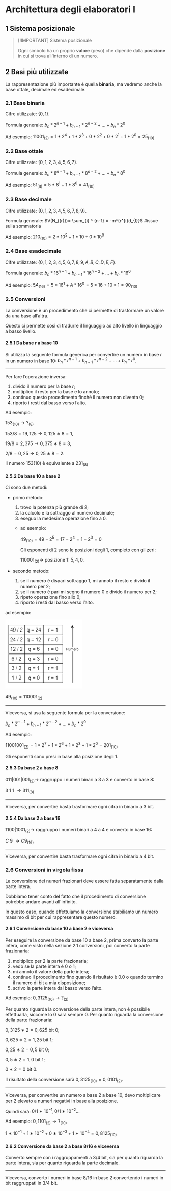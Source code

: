 # Architettura degli elaboratori I

## 1 Sistema posizionale

> [!IMPORTANT] Sistema posizionale
>
> Ogni simbolo ha un proprio **valore** (peso) che dipende dalla **posizione** in cui si trova all'interno di un numero.

## 2 Basi più utilizzate

La rappresentazione più importante è quella **binaria**, ma vedremo anche la base ottale, decimale ed esadecimale.

### 2.1 Base binaria

Cifre utilizzate: $\{ 0, 1 \}$.

Formula generale: $b_{n}*2^{n-1}+b_{n-1}*2^{n-2}+ \dots +b_{n}*2^{0}$

Ad esempio: $11001_{(2)} = 1 * 2^{4}+1 * 2^{3}+0 * 2^{2}+0 * 2^{1}+1 * 2^{0} = 25_{(10)}$

### 2.2 Base ottale

Cifre utilizzate: $\{0,1,2,3,4,5,6,7\}$.

Formula generale: $b_{n} * 8^{n-1}+b_{n-1} * 8^{n-2}+\dots +b_{n} * 8^{0}$

Ad esempio: $51_{(8)}=5 * 8^{1}+1 * 8^{0}=41_{(10)}$

### 2.3 Base decimale

Cifre utilizzate: $\{ 0,1,2,3,4,5,6,7,8,9 \}$.

Formula generale: $V(N_{(r)})= \sum_{i} ^ {n-1}  = -m^{r^{i}d_{I}}$ #issue sulla sommatoria

Ad esempio: $210_{(10)}=2 * 10^{2}+1 * 10+0 * 10^{0}$

### 2.4 Base esadecimale

Cifre utilizzate: $\{ 0,1,2,3,4,5,6,7,8,9,A,B,C,D,E,F \}$.

Formula generale: $b_{n} * 16^{n-1}+b_{n-1} * 16^{n-2}+ \dots +b_{n} * 16^{0}$

Ad esempio: $5A_{(16)}=5 * 16^{1}+A * 16^{0}=5 * 16+10 * 1=90_{(10)}$

### 2.5 Conversioni

La conversione è un procedimento che ci permette di trasformare un valore da una base all’altra.

Questo ci permette così di tradurre il linguaggio ad alto livello in linguaggio a basso livello.

#### 2.5.1 Da base r a base 10

Si utilizza la seguente formula generica per convertire un numero in base $r$ in un numero in base $10$: $b_{n} * r^{n-1} + b_{n-1} * r^{n-2} + ... + b_{n} * r^{0}$.

---

Per fare l’operazione inversa:

1. divido il numero per la base $r$;
2. moltiplico il resto per la base e lo annoto;
3. continuo questo procedimento finché il numero non diventa 0;
4. riporto i resti dal basso verso l’alto.

Ad esempio:

$153_{(10)} →?_{(8)}$

$153/8 = 19, 125 → 0, 125 ∗ 8 = 1$,

$19/8 = 2, 375 → 0, 375 ∗ 8 = 3$,

$2/8 = 0, 25 → 0, 25 ∗ 8 = 2$.

Il numero $153(10)$ è equivalente a $231_{(8)}$

#### 2.5.2 Da base 10 a base 2

Ci sono due metodi:

- primo metodo:
    1. trovo la potenza più grande di $2$;
    2. la calcolo e la sottraggo al numero decimale;
    3. eseguo la medesima operazione fino a $0$.
  - ad esempio:

    $49_{(10)} = 49 - 2^5 = 17 - 2^4 = 1 - 2^0 = 0$

    Gli esponenti di $2$ sono le posizioni degli $1$, completo con gli zeri:

    $110001_{(2)} \rightarrow$ posizione $1$: $5, 4, 0$.

- secondo metodo:
  1. se il numero è dispari sottraggo $1$, mi annoto il resto e divido il numero per $2$;
  2. se il numero è pari mi segno il numero $0$ e divido il numero per $2$;
  3. ripeto operazione fino allo $0$;
  4. riporto i resti dal basso verso l’alto.

ad esempio:

![ConversioneBinaria](./Immagini/ConversioneBinaria.png)

$49_{(10)}=110001_{(2)}$

---

Viceversa, si usa la seguente formula per la conversione:

$b_{n} * 2^{n-1} + b_{n-1} * 2^{n-2} + ... + b_{n} * 2^{0}$

Ad esempio:

$11001001_{(2)} = 1 * 2^{7}+1 * 2^{6}+1 * 2^{3}+1 * 2^{0}=201_{(10)}$

Gli esponenti sono presi in base alla posizione degli $1$.

#### 2.5.3 Da base 2 a base 8

$011|001|001_{(2)} \rightarrow$ raggruppo i numeri binari a $3$ a $3$ e converto in base $8$:

$3\ 1\ 1\ \rightarrow 311_{(8)}$

---

Viceversa, per convertire basta trasformare ogni cifra in binario a $3$ bit.

#### 2.5.4 Da base 2 a base 16

$1100|1001_{(2)} \rightarrow$ raggruppo i numeri binari a $4$ a $4$ e converto in base $16$:

$C\ 9\ \rightarrow C9_{(16)}$

---

Viceversa, per convertire basta trasformare ogni cifra in binario a $4$ bit.

### 2.6 Conversioni in virgola fissa

La conversione dei numeri frazionari deve essere fatta separatamente dalla parte intera.

Dobbiamo tener conto del fatto che il procedimento di conversione potrebbe andare avanti all'infinito.

In questo caso, quando effettuiamo la conversione stabiliamo un numero massimo di bit per cui rappresentare questo numero.

#### 2.6.1 Conversione da base 10 a base 2 e viceversa

Per eseguire la conversione da base $10$ a base $2$, prima converto la parte intera, come visto nella sezione 2.1 conversioni, poi converto la parte frazionaria:

1. moltiplico per $2$ la parte frazionaria;
2. vedo se la parte intera è $0$ o $1$;
3. mi annoto il valore della parte intera;
4. continuo il procedimento fino quando il risultato è $0.0$ o quando termino il
numero di bit a mia disposizione;
5. scrivo la parte intera dal basso verso l’alto.

Ad esempio:
$0, 3125_{(10)} \rightarrow ?_{(2)}$

Per quanto riguarda la conversione della parte intera, non è possibile effettuarla, siccome lo $0$ sarà sempre $0$. Per quanto riguarda la conversione della parte frazionaria:

$0, 3125 ∗ 2 = 0, 625$  bit $0$;

$0, 625 ∗ 2 = 1, 25$  bit $1$;

$0, 25 ∗ 2 = 0, 5$  bit $0$;

$0, 5 ∗ 2 = 1, 0$  bit $1$;

$0 ∗ 2 = 0$  bit $0$.

Il risultato della conversione sarà $0, 3125_{(10)} = 0, 0101_{(2)}$.

---

Viceversa, per convertire un numero a base 2 a base 10, devo moltiplicare per 2 elevato a numeri negativi in base alla posizione.

Quindi sarà:  $0/1 ∗ 10^{−1}, 0/1 ∗ 10^{−2} \dots$

Ad esempio: $0, 1101_{(2)} \rightarrow ?_{(10)}$

$1 ∗ 10^{−1} + 1 ∗ 10^{−2} + 0 ∗ 10^{−3} + 1 ∗ 10^{−4} = 0, 8125_{(10)}$

#### 2.6.2 Conversione da base 2 a base 8/16 e viceversa

Converto sempre con i raggruppamenti a $3$/$4$ bit, sia per quanto riguarda la parte intera, sia per quanto riguarda la parte decimale.

---

Viceversa, converto i numeri in base $8$/$16$ in base $2$ convertendo i numeri in bit raggruppati in $3$/$4$ bit.
